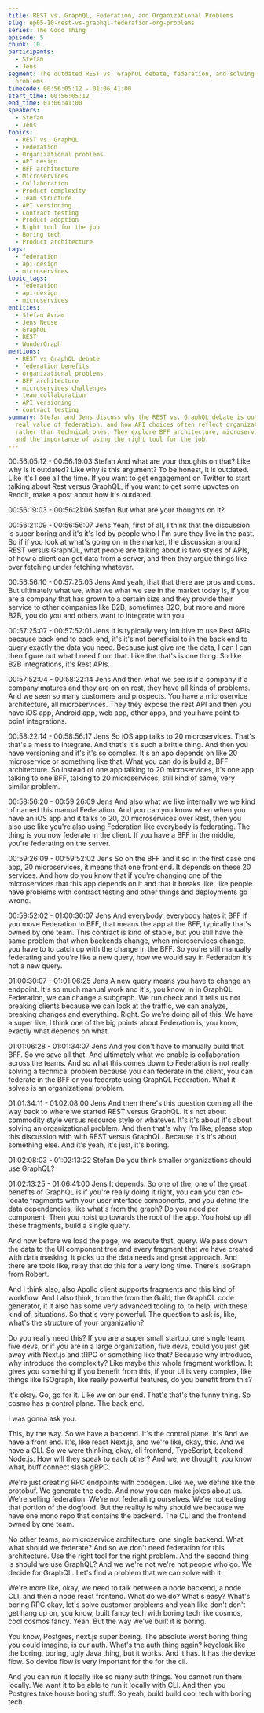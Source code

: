 ```yaml
---
title: REST vs. GraphQL, Federation, and Organizational Problems
slug: ep05-10-rest-vs-graphql-federation-org-problems
series: The Good Thing
episode: 5
chunk: 10
participants:
  - Stefan
  - Jens
segment: The outdated REST vs. GraphQL debate, federation, and solving organizational
  problems
timecode: 00:56:05:12 - 01:06:41:00
start_time: 00:56:05:12
end_time: 01:06:41:00
speakers:
  - Stefan
  - Jens
topics:
  - REST vs. GraphQL
  - Federation
  - Organizational problems
  - API design
  - BFF architecture
  - Microservices
  - Collaboration
  - Product complexity
  - Team structure
  - API versioning
  - Contract testing
  - Product adoption
  - Right tool for the job
  - Boring tech
  - Product architecture
tags:
  - federation
  - api-design
  - microservices
topic_tags:
  - federation
  - api-design
  - microservices
entities:
  - Stefan Avram
  - Jens Neuse
  - GraphQL
  - REST
  - WunderGraph
mentions:
  - REST vs GraphQL debate
  - federation benefits
  - organizational problems
  - BFF architecture
  - microservices challenges
  - team collaboration
  - API versioning
  - contract testing
summary: Stefan and Jens discuss why the REST vs. GraphQL debate is outdated, the
  real value of federation, and how API choices often reflect organizational problems
  rather than technical ones. They explore BFF architecture, microservices, collaboration,
  and the importance of using the right tool for the job.
---
```


00:56:05:12 - 00:56:19:03
Stefan
And what are your thoughts on that? Like why is it outdated? Like why is this argument? To be
honest, it is outdated. Like it's I see all the time. If you want to get engagement on Twitter to
start talking about Rest versus GraphQL, if you want to get some upvotes on Reddit, make a
post about how it's outdated.

00:56:19:03 - 00:56:21:06
Stefan
But what are your thoughts on it?

00:56:21:09 - 00:56:56:07
Jens
Yeah, first of all, I think that the discussion is super boring and it's it's led by people who I I'm
sure they live in the past. So if if you look at what's going on in the market, the discussion
around REST versus GraphQL, what people are talking about is two styles of APIs, of how a
client can get data from a server, and then they argue things like over fetching under fetching
whatever.

00:56:56:10 - 00:57:25:05
Jens
And yeah, that that there are pros and cons. But ultimately what we, what we what we see in the
market today is, if you are a company that has grown to a certain size and they provide their
service to other companies like B2B, sometimes B2C, but more and more B2B, you do you and
others want to integrate with you.

00:57:25:07 - 00:57:52:01
Jens
It is typically very intuitive to use Rest APIs because back end to back end, it's it's not beneficial
to in the back end to query exactly the data you need. Because just give me the data, I can I
can then figure out what I need from that. Like the that's is one thing. So like B2B integrations,
it's Rest APIs.

00:57:52:04 - 00:58:22:14
Jens
And then what we see is if a company if a company matures and they are on on rest, they have
all kinds of problems. And we seen so many customers and prospects. You have a microservice
architecture, all microservices. They they expose the rest API and then you have iOS app,
Android app, web app, other apps, and you have point to point integrations.

00:58:22:14 - 00:58:56:17
Jens
So iOS app talks to 20 microservices. That's that's a mess to integrate. And that's it's such a
brittle thing. And then you have versioning and it's it's so complex. It's an app depends on like
20 microservice or something like that. What you can do is build a, BFF architecture. So instead
of one app talking to 20 microservices, it's one app talking to one BFF, talking to 20
microservices, still kind of same, very similar problem.

00:58:56:20 - 00:59:26:09
Jens
And also what we like internally we we kind of named this manual Federation. And you can you
know when when you have an iOS app and it talks to 20, 20 microservices over Rest, then you
also use like you're also using Federation like everybody is federating. The thing is you now
federate in the client. If you have a BFF in the middle, you're federating on the server.

00:59:26:09 - 00:59:52:02
Jens
So on the BFF and it so in the first case one app, 20 microservices, it means that one front end.
It depends on these 20 services. And how do you know that if you're changing one of the
microservices that this app depends on it and that it breaks like, like people have problems with
contract testing and other things and deployments go wrong.

00:59:52:02 - 01:00:30:07
Jens
And everybody, everybody hates it BFF if you move Federation to BFF, that means the app at
the BFF, typically that's owned by one team. This contract is kind of stable, but you still have the
same problem that when backends change, when microservices change, you have to to catch
up with the change in the BFF. So you're still manually federating and you're like a new query,
how we would say in Federation it's not a new query.

01:00:30:07 - 01:01:06:25
Jens
A new query means you have to change an endpoint. It's so much manual work and it's, you
know, in in GraphQL Federation, we can change a subgraph. We run check and it tells us not
breaking clients because we can look at the traffic, we can analyze, breaking changes and
everything. Right. So we're doing all of this. We have a super like, I think one of the big points
about Federation is, you know, exactly what depends on what.

01:01:06:28 - 01:01:34:07
Jens
And you don't have to manually build that BFF. So we save all that. And ultimately what we
enable is collaboration across the teams. And so what this comes down to Federation is not
really solving a technical problem because you can federate in the client, you can federate in
the BFF or you federate using GraphQL Federation. What it solves is an organizational problem.

01:01:34:11 - 01:02:08:00
Jens
And then there's this question coming all the way back to where we started REST versus
GraphQL. It's not about commodity style versus resource style or whatever. It's it's about it's
about solving an organizational problem. And then that's why I'm like, please stop this
discussion with with REST versus GraphQL. Because it's it's about something else. And it's
yeah, it's just, it's boring.

01:02:08:03 - 01:02:13:22
Stefan
Do you think smaller organizations should use GraphQL?

01:02:13:25 - 01:06:41:00
Jens
It depends. So one of the, one of the great benefits of GraphQL is if you're really doing it right,
you can you can co-locate fragments with your user interface components, and you define the
data dependencies, like what's from the graph? Do you need per component. Then you hoist up
towards the root of the app. You hoist up all these fragments, build a single query.

And now before we load the page, we execute that, query. We pass down the data to the UI
component tree and every fragment that we have created with data masking, it picks up the
data needs and great approach. And there are tools like, relay that do this for a very long time.
There's IsoGraph from Robert.

And I think also, also Apollo client supports fragments and this kind of workflow. And I also think,
from the from the Guild, the GraphQL code generator, it it also has some very advanced tooling
to, to help, with these kind of, situations. So that's very powerful. The question to ask is, like,
what's the structure of your organization?

Do you really need this? If you are a super small startup, one single team, five devs, or if you
are in a large organization, five devs, could you just get away with Next.js and tRPC or
something like that? Because why introduce, why introduce the complexity? Like maybe this
whole fragment workflow. It gives you something if you benefit from this, if your UI is very
complex, like things like ISOgraph, like really powerful features, do you benefit from this?

It's okay. Go, go for it. Like we on our end. That's that's the funny thing. So cosmo has a control
plane. The back end.

I was gonna ask you.

This, by the way. So we have a backend. It's the control plane. It's And we have a front end. It's,
like react Next.js, and we're like, okay, this. And we have a CLI. So we were thinking, okay, cli
frontend, TypeScript, backend Node.js. How will they speak to each other? And we, we thought,
you know what, buff connect slash gRPC.

We're just creating RPC endpoints with codegen. Like we, we define like the protobuf. We
generate the code. And now you can make jokes about us. We're selling federation. We're not
federating ourselves. We're not eating that portion of the dogfood. But the reality is why should
we because we have one mono repo that contains the backend. The CLI and the frontend
owned by one team.

No other teams, no microservice architecture, one single backend. What what should we
federate? And so we don't need federation for this architecture. Use the right tool for the right
problem. And the second thing is should we use GraphQL? And we we're not we're not people
who go. We decide for GraphQL. Let's find a problem that we can solve with it.

We're more like, okay, we need to talk between a node backend, a node CLI, and then a node
react frontend. What do we do? What's easy? What's boring RPC okay, let's solve customer
problems and yeah like don't don't get hang up on, you know, built fancy tech with boring tech
like cosmos, cool cosmos fancy. Yeah. But the way we've built it is boring.

You know, Postgres, next.js super boring. The absolute worst boring thing you could imagine, is
our auth. What's the auth thing again? keycloak like the boring, boring, ugly Java thing, but it
works. And it has. It has the device flow. So device flow is very important for the for the cli.

And you can run it locally like so many auth things. You cannot run them locally. We want it to be
able to run it locally with CLI. And then you Postgres take house boring stuff. So yeah, build
build cool tech with boring tech.